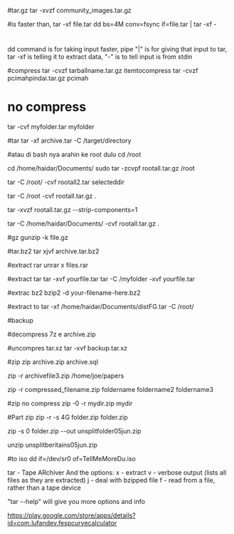 #tar.gz
tar -xvzf community_images.tar.gz

#is faster than, tar -xf file.tar
dd bs=4M conv=fsync if=file.tar | tar -xf -

# 

dd command is for taking input faster, pipe "|" is for giving that input to tar, tar -xf is telling it to extract data,  "-" is to tell input is from stdin


#compress
tar -cvzf tarballname.tar.gz itemtocompress
tar -cvzf pcimahpindai.tar.gz pcimah

# no compress
tar -cvf myfolder.tar myfolder

#tar
tar -xf archive.tar -C /target/directory

#atau di bash nya arahin ke root dulu
cd /root

cd /home/haidar/Documents/
sudo tar -zcvpf rootall.tar.gz  /root

tar -C /root/ -cvf rootall2.tar selecteddir

tar -C /root -cvf rootall.tar.gz .

tar -xvzf rootall.tar.gz  --strip-components=1

tar -C /home/haidar/Documents/ -cvf rootall.tar.gz .

#gz
gunzip -k file.gz

#tar.bz2
tar xjvf archive.tar.bz2

#extract rar
unrar x files.rar

#extract tar
tar -xvf yourfile.tar
tar -C /myfolder -xvf yourfile.tar

#extrac bz2
bzip2 -d your-filename-here.bz2

#extract to 
tar -xf /home/haidar/Documents/distFG.tar -C /root/

#backup 

#decompress
7z e archive.zip

#uncompres tar.xz
tar -xvf backup.tar.xz

#zip
zip archive.zip archive.sql

zip -r archivefile3.zip /home/joe/papers

zip -r compressed_filename.zip foldername foldername2 foldername3

#zip no compress
zip -0 -r mydir.zip mydir

#Part zip
zip -r -s 4G folder.zip folder.zip 

zip -s 0 folder.zip --out unsplitfolder05jun.zip

unzip unsplitberitains05jun.zip

#to iso
dd if=/dev/sr0 of=TellMeMoreDu.iso

tar - Tape ARchiver
And the options:
x - extract
v - verbose output (lists all files as they are extracted)
j - deal with bzipped file
f - read from a file, rather than a tape device

"tar --help" will give you more options and info


https://play.google.com/store/apps/details?id=com.lufandev.fespcurvecalculator
